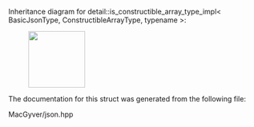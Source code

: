 <div id="structdetail_1_1is__constructible__array__type__impl">

</div>

<span id="structdetail_1_1is__constructible__array__type__impl"
label="structdetail_1_1is__constructible__array__type__impl"></span>
Inheritance diagram for detail::is_constructible_array_type_impl$<$
BasicJsonType, ConstructibleArrayType, typename $>$:

<figure>
<div class="center">
<img src="structdetail_1_1is__constructible__array__type__impl"
style="height:3cm" />
</div>
</figure>

The documentation for this struct was generated from the following file:

<div class="DoxyCompactItemize">

MacGyver/json.hpp

</div>
